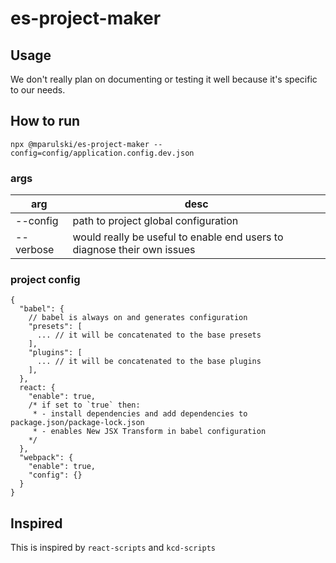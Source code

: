 # es-project-maker

## Usage 
We don't really plan on documenting or testing it well because it's specific to our needs.

## How to run 
```
npx @mparulski/es-project-maker --config=config/application.config.dev.json
```

### args
| arg | desc |
|-----|------|
| --config  | path to project global configuration |
| --verbose | would really be useful to enable end users to diagnose their own issues |

### project config

```
{
  "babel": {
    // babel is always on and generates configuration
    "presets": [ 
      ... // it will be concatenated to the base presets
    ],
    "plugins": [
      ... // it will be concatenated to the base plugins
    ],
  },
  react: {
    "enable": true, 
    /* if set to `true` then:  
     * - install dependencies and add dependencies to package.json/package-lock.json
     * - enables New JSX Transform in babel configuration
    */
  },
  "webpack": {
    "enable": true,
    "config": {}
  }
}
```

## Inspired 
This is inspired by `react-scripts` and `kcd-scripts`